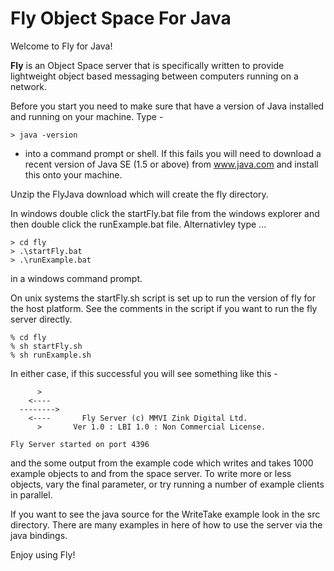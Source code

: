 # Fly Object Space For Java


Welcome to Fly for Java!  

**Fly** is an Object Space server that is specifically written to provide 
lightweight object based messaging between computers running on a network. 

Before you start you need to make sure that have a version of Java installed 
and running on your machine. Type -

```
> java -version
```

- into a command prompt or shell. If this fails you will need to download a
recent version of Java SE (1.5 or above) from www.java.com and install this 
onto your machine.

Unzip the FlyJava download which will create the fly directory.

In  windows double click the startFly.bat file from the windows explorer and
then double click the runExample.bat file. Alternativley type ... 

```
> cd fly
> .\startFly.bat
> .\runExample.bat 
```

in a windows command prompt. 

On unix systems the startFly.sh script is set up to run the version of
fly for the host platform. See the comments in the script if you want to
run the fly server directly.

```
% cd fly
% sh startFly.sh
% sh runExample.sh
```

In either case, if this successful you will see something like this -

```
      >      
    <----    
  -------->  
    <----       Fly Server (c) MMVI Zink Digital Ltd. 
      >       Ver 1.0 : LBI 1.0 : Non Commercial License.

Fly Server started on port 4396
```

and the some output from the example code which writes and takes 1000 example 
objects to and from the space server. To write more or less objects, vary the 
final parameter, or try running a number of example clients in parallel.

If you want to see the java source for the WriteTake example look in the src 
directory. There are many examples in here of how to use the server via the 
java bindings.

Enjoy using Fly! 
